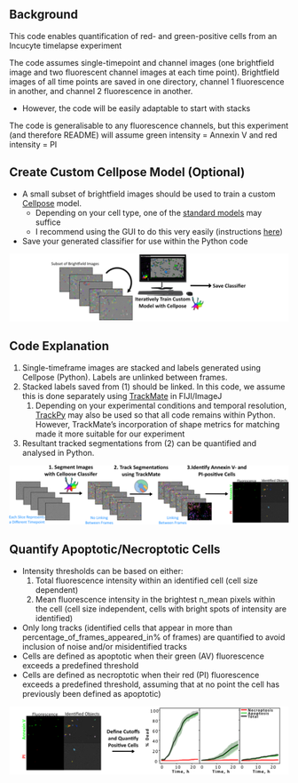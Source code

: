 ## Background

This code enables quantification of red- and green-positive cells from an Incucyte timelapse experiment

The code assumes single-timepoint and channel images (one brightfield image and two fluorescent channel images at each time point). Brightfield images of all time points are saved in one directory, channel 1 fluorescence in another, and channel 2 fluorescence in another.

- However, the code will be easily adaptable to start with stacks

The code is generalisable to any fluorescence channels, but this experiment (and therefore README) will assume green intensity = Annexin V and red intensity = PI

## Create Custom Cellpose Model (Optional)

- A small subset of brightfield images should be used to train a custom [Cellpose](https://www.cellpose.org/) model.
    - Depending on your cell type, one of the [standard models](https://cellpose.readthedocs.io/en/latest/models.html) may suffice
    - I recommend using the GUI to do this very easily (instructions [here](https://www.youtube.com/watch?v=5qANHWoubZU))
- Save your generated classifier for use within the Python code

![images/image.png](images/image.png)

## Code Explanation

1. Single-timeframe images are stacked and labels generated using Cellpose (Python). Labels are unlinked between frames. 
2. Stacked labels saved from (1) should be linked. In this code, we assume this is done separately using [TrackMate](https://imagej.net/plugins/trackmate/) in FIJI/ImageJ
    1. Depending on your experimental conditions and temporal resolution, [TrackPy](https://soft-matter.github.io/trackpy/v0.6.4/) may also be used so that all code remains within Python. However, TrackMate’s incorporation of shape metrics for matching made it more suitable for our experiment
3. Resultant tracked segmentations from (2) can be quantified and analysed in Python.

![images/image1.png](images/image1.png)

## Quantify Apoptotic/Necroptotic Cells

- Intensity thresholds can be based on either:
    1. Total fluorescence intensity within an identified cell (cell size dependent)
    2. Mean fluorescence intensity in the brightest n_mean pixels within the cell (cell size independent, cells with bright spots of intensity are identified)
- Only long tracks (identified cells that appear in more than percentage_of_frames_appeared_in% of frames) are quantified to avoid inclusion of noise and/or misidentified tracks
- Cells are defined as apoptotic when their green (AV) fluorescence exceeds a predefined threshold
- Cells are defined as necroptotic when their red (PI) fluorescence exceeds a predefined threshold, assuming that at no point the cell has previously been defined as apoptotic)

![images/image2.png](images/image2.png)